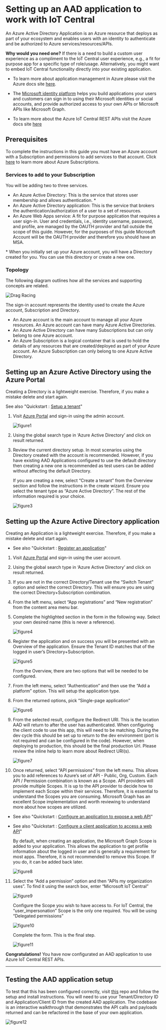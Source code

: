 # Setting up an AAD application to work with IoT Central

An Azure Active Directory Application is an Azure resource that deploys as part of your ecosystem and enables users with an identity to authenticate and be authorized to Azure services/resources/APIs.

__Why would you need one?__ If there is a need to build a custom user experience as a compliment to the IoT Central user experience, e.g., a fit for purpose app for a specific type of role/usage. Alternatively, you might want to embed IoT Central functionality directly into your existing application.

- To learn more about application management in Azure please visit the Azure docs site [here](https://docs.microsoft.com/en-us/azure/active-directory/manage-apps/what-is-application-management).

- The [Microsoft identity platform](https://docs.microsoft.com/en-us/azure/active-directory/develop/v2-overview) helps you build applications your users and customers can sign in to using their Microsoft identities or social accounts, and provide authorized access to your own APIs or Microsoft APIs like Microsoft Graph.

- To learn more about the Azure IoT Central REST APIs visit the Azure docs site [here](https://docs.microsoft.com/en-us/rest/api/iotcentral)

## __Prerequisites__

To complete the instructions in this guide you must have an Azure account with a Subscription and permissions to add services to that account. Click [here](https://azure.microsoft.com/en-us/free) to learn more about Azure Subscriptions.

### __Services to add to your Subscription__
You will be adding two to three services.
- An Azure Active Directory: This is the service that stores user membership and allows authentication. *
- An Azure Active Directory application: This is the service that brokers the authentication/authorization of a user to a set of resources.
- An Azure Web Apps service: A fit for purpose application that requires a user sign-in.  User and credentials, i.e., identity username, password, and profile, are managed by the OAUTH provider and fall outside the scope of this guide. However, for the purposes of this guide Microsoft Account will be the OAUTH provider and therefore you should have an MSA.

\* When you initially set up your Azure account, you will have a Directory created for you. You can use this directory or create a new one.

### __Topology__
The following diagram outlines how all the services and supporting concepts are related.

![Drag Racing](images/figure1.png)

The sign-in account represents the identity used to create the Azure account, Subscription and Directory.

- An Azure account is the main account to manage all your Azure resources. An Azure account can have many Azure Active Directories.
- An Azure Active Directory can have many Subscriptions but can only belong to one Azure account.
- An Azure Subscription is a logical container that is used to hold the details of any resources that are created/deployed as part of your Azure account. An Azure Subscription can only belong to one Azure Active Directory.

## __Setting up an Azure Active Directory using the Azure Portal__

Creating a Directory is a lightweight exercise. Therefore, if you make a mistake delete and start again.

See also "Quickstart : [Setup a tenant](https://docs.microsoft.com/en-us/azure/active-directory/develop/quickstart-create-new-tenant)"

1. Visit [Azure Portal](https://portal.azure.com) and sign-in using the admin account.

   ![figure1](images/figure2.png)

2. Using the global search type in ‘Azure Active Directory’ and click on result returned.

3. Review the current directory setup. In most scenarios using the Directory created with the account is recommended. However, if you have existing AAD Applications configured to use the default directory then creating a new one is recommended as test users can be added without affecting the default Directory.

   If you are creating a new, select “Create a tenant” from the Overview section and follow the instructions in the create wizard. Ensure you select the tenant type as “Azure Active Directory”. The rest of the information required is your choice.

   ![figure3](images/figure3.png)

## __Setting up the Azure Active Directory application__
Creating an Application is a lightweight exercise. Therefore, if you make a mistake delete and start again.

- See also "Quickstart : [Register an application](https://docs.microsoft.com/en-us/azure/active-directory/develop/quickstart-register-app)"

1.	Visit [Azure Portal](https://portal.azure.com) and sign-in using the user account.

2.	Using the global search type in ‘Azure Active Directory’ and click on result returned.

3.	If you are not in the correct Directory/Tenant use the “Switch Tenant” option and select the correct Directory. This will ensure you are using the correct Directory+Subscription combination.

4.	From the left menu, select “App registrations” and “New registration” from the content area menu bar.

5.	Complete the highlighted section in the form in the following way. Select your own desired name (this is never a reference).

    ![figure4](images/figure4.png)

6.	Register the application and on success you will be presented with an Overview of the application. Ensure the Tenant ID matches that of the logged in user’s Directory+Subscription.

    ![figure5](images/figure5.png)

    From the Overview, there are two options that will be needed to be configured.

7. From the left menu, select “Authentication” and then use the “Add a platform” option. This will setup the application type.

8. From the returned options, pick “Single-page application”

    ![figure6](images/figure6.png)

9. From the selected result, configure the Redirect URI. This is the location AAD will return to after the user has authenticated. When configuring the client code to use this app, this will need to be matching. During the dev cycle this should be set up to return to the dev environment (port is not required and can be configured in the code). However, when deploying to production, this should be the final production Url. Please review the inline help to learn more about Redirect URI(s).

    ![figure7](images/figure7.png)

10. Once returned, select “API permissions” from the left menu. This allows you to add references to Azure’s set of API - Public, Org, Custom. Each API / Permission combination is known as a Scope. API providers will provide multiple Scopes. It is up to the API provider to decide how to implement each Scope within their services. Therefore, it is essential to understand the Scopes you are consuming. Microsoft Graph has an excellent Scope implementation and worth reviewing to understand more about how scopes are utilized.

- See also "Quickstart : [Configure an application to expose a web API](https://docs.microsoft.com/en-us/azure/active-directory/develop/quickstart-configure-app-expose-web-apis)"
- See also "Quickstart : [Configure a client application to access a web API](https://docs.microsoft.com/en-us/azure/active-directory/develop/quickstart-configure-app-access-web-apis)"

  By default, when creating an application, the Microsoft Graph Scope is added to your application. This allows the application to get profile information about the logged in user and is generally a requirement for most apps. Therefore, it is not recommended to remove this Scope. If you do, it can be added back later.

    ![figure8](images/figure8.png)

11. Select the “Add a permission” option and then “APIs my organization uses”.  To find it using the search box, enter “Microsoft IoT Central”

    ![figure9](images/figure9.png)

    Configure the Scope you wish to have access to. For IoT Central, the “user_impersonation” Scope is the only one required. You will be using “Delegated permissions”

    ![figure10](images/figure10.png)

    Complete the form. This is the final step.

    ![figure11](images/figure11.png)

__Congratulations!__ You have now configurated an AAD application to use Azure IoT Central REST APIs.

---

## __Testing the AAD application setup__

To test that this has been configured correctly, visit [this](https://github.com/iot-for-all/iotc-aad-app) repo and follow the setup and install instructions. You will need to  use your Tenant/Directory ID and Application/Client ID from the created AAD application. The codebase is an interactive walkthrough that demonstrates the API calls and payloads returned and can be refactored in the base of your own application.

![figure12](images/figure12.png)
